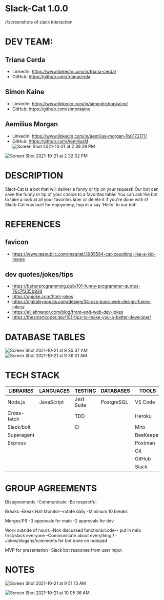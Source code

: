 
# Slack-Cat 1.0.0
//screenshots of slack interaction

# DEV TEAM: 
 ## Triana Cerda
 - LinkedIn: https://www.linkedin.com/in/triana-cerda/
 - GitHub: https://github.com/trianacerda
 
 ## Simon Kaine
 - LinkedIn: https://www.linkedin.com/in/simonbishopkaine/
 - GitHub: https://github.com/simonkaine


 ## Aemilius Morgan
 - LinkedIn: https://www.linkedin.com/in/aemilius-morgan-1b0172171/
 - GitHub: https://github.com/AemiliusM
![Screen Shot 2021-10-21 at 2 39 29 PM](https://user-images.githubusercontent.com/80484840/138360760-25c51f72-32cf-4788-b0ab-0309619c8aa4.png)




![Screen Shot 2021-10-21 at 2 32 02 PM](https://user-images.githubusercontent.com/80484840/138360492-d2c04129-7a25-4b3c-94aa-9b5375d25e21.png)

# DESCRIPTION
Slact-Cat is a bot that will deliver a funny or tip on your request! Our bot can save the funny or tip of your choice to a favorites table! You can ask the bot to take a look at all your favorites later or delete it if you're done with it! Slack-Cat was built for enjoymeny, hop in a say 'Hello' to our bot!


# REFERENCES
## favicon
- https://www.teepublic.com/magnet/3685584-cat-coughing-like-a-kid-meme

## dev quotes/jokes/tips
- https://betterprogramming.pub/101-funny-programmer-quotes-76c7f335b92d
- https://upjoke.com/html-jokes
- https://digitalsynopsis.com/design/34-css-puns-web-design-funny-jokes/
- https://elijahmanor.com/blog/front-end-web-dev-jokes
- https://thesmartcoder.dev/101-tips-to-make-you-a-better-developer/



# DATABASE TABLES

![Screen Shot 2021-10-21 at 9 35 37 AM](https://user-images.githubusercontent.com/80484840/138320228-b17d591f-0c1d-4f84-a07a-24a966fcfdbe.png)
![Screen Shot 2021-10-21 at 9 36 01 AM](https://user-images.githubusercontent.com/80484840/138320239-903ac86f-cc76-4d62-80e5-178955760a99.png)


# TECH STACK

| LIBRARIES             | LANGUAGES  | TESTING    | DATABASES  | TOOLS          |
|-----------------------|------------|------------|------------|----------------|
| Node.js               | JavaScript | Jest Suite | PostgreSQL | VS Code        |
| Cross-fetch           |            | TDD        |            | Heroku         |
| Slack/bolt            |            | CI         |            | Miro           |
| Superagent            |            |            |            | BeeKeeper      |
| Express               |            |            |            | Postman        |
|                       |            |            |            | Git            |
|                       |            |            |            | GitHub         |
|                       |            |            |            | Slack          |

# GROUP AGREEMENTS
Disagreements
-Communicate
-Be respectful

Breaks
-Break Hall Monitor--rotate daily
-Minimum 10 breaks

Merges/PR
-3 approvals for main
-2 approvals for dev

Work outside of hours
-Non discussed functions/code-- put in miro first/slack everyone
-Communicate about everything!!
-Jokes/slogans/comments for bot done on notepad

MVP for presentation
-Slack bot response from user input


# NOTES

![Screen Shot 2021-10-21 at 9 51 13 AM](https://user-images.githubusercontent.com/80484840/138322368-61ee03ff-bd73-4f79-bced-16d995158329.png)

![Screen Shot 2021-10-21 at 10 05 36 AM](https://user-images.githubusercontent.com/80484840/138324549-bd563277-29f5-4b66-b9b0-f8b9c6a8545c.png)

